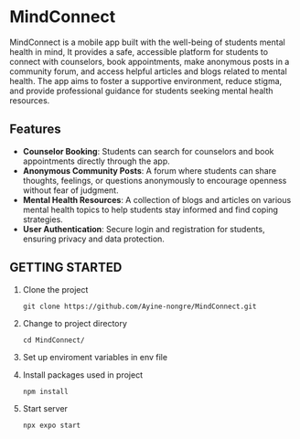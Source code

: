 # MindConnect
MindConnect is a mobile app built with the well-being of students mental health in mind, It provides a safe, accessible platform for students to connect with counselors, book appointments, make anonymous posts in a community forum, and access helpful articles and blogs related to mental health.
The app aims to foster a supportive environment, reduce stigma, and provide professional guidance for students seeking mental health resources.

## Features
- <strong>Counselor Booking</strong>: Students can search for counselors and book appointments directly through the app.
- <strong>Anonymous Community Posts</strong>: A forum where students can share thoughts, feelings, or questions anonymously to encourage openness without fear of judgment.
- <strong>Mental Health Resources</strong>: A collection of blogs and articles on various mental health topics to help students stay informed and find coping strategies.
- <strong>User Authentication</strong>: Secure login and registration for students, ensuring privacy and data protection.

## GETTING STARTED
1. Clone the project
 
   ```
   git clone https://github.com/Ayine-nongre/MindConnect.git
   ```
2. Change to project directory

    ```
    cd MindConnect/
    ```
3. Set up enviroment variables in env file
   
4. Install packages used in project

   ```
   npm install
   ```
5. Start server

    ```
    npx expo start
    ```
